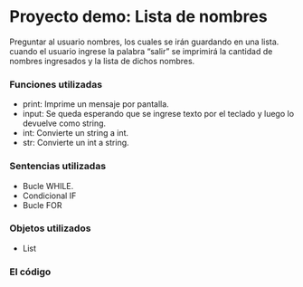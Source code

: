 # Proyecto demo: Lista de nombres
Preguntar al usuario nombres, los cuales se irán guardando en una lista. cuando el usuario ingrese la palabra “salir” se imprimirá la 
cantidad de nombres ingresados y la lista de dichos nombres.

### Funciones utilizadas
  - print: Imprime un mensaje por pantalla.
  - input: Se queda esperando que se ingrese texto por el teclado y luego lo devuelve como string.
  - int: Convierte un string a int.
  - str: Convierte un int a string.

### Sentencias utilizadas
  - Bucle WHILE.
  - Condicional IF
  - Bucle FOR

### Objetos utilizados
  - List


### El código

